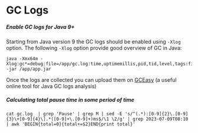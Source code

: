 GC Logs
===========



##### Enable GC logs for Java 9+

Starting from Java version 9 the GC logs should be enabled using `-Xlog` option. The following `-Xlog` option provide good overview of GC in Java:

```
java -Xmx64m -Xlog:gc*=debug:file=/app/gc.log:time,uptimemillis,pid,tid,level,tags:filecount=5,filesize=100m -jar /app/app.jar
```

Once the logs are collected you can upload them on [GCEasy](https://gceasy.io/) (a useful online tool for Java GC logs analysis)



##### Calculating total pause time in some period of time

```
cat gc.log  | grep 'Pause' | grep M | sed -E 's/^(.*):[0-9]{2}\.[0-9]{3}\+[0-9]{4}\].*([0-9]+\.[0-9]+)ms$/\1 \2/g' | grep 2023-07-09T08:10 | awk 'BEGIN{total=0}{total+=$2}END{print total}'
```